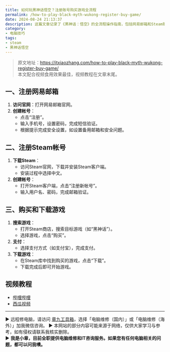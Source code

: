 ```yaml
---
title: 如何玩黑神话悟空？注册账号购买游戏全流程
permalink: /how-to-play-black-myth-wukong-register-buy-game/
date: 2024-08-24 21:13:37
description: 这篇文章记录了《黑神话：悟空》的全流程操作指南，包括网易邮箱和Steam账号的注册、游戏的购买以及下载步骤。用户可以通过本文快速完成相关操作，轻松开始游戏体验。
category:
- 电脑技巧
tags:
- steam
- 黑神话悟空
---
```




> 原文地址：<https://itxiaozhang.com/how-to-play-black-myth-wukong-register-buy-game/>  
> 本文配合视频食用效果最佳，视频教程在文章末尾。  

## 一、注册网易邮箱

1. **访问官网**：打开网易邮箱官网。
2. **创建帐号**：
   - 点击“注册”。
   - 输入手机号，设置密码，完成短信验证。
   - 根据提示完成安全设置，如设置备用邮箱和安全问题。

## 二、注册Steam帐号

1. **下载Steam**：
   - 访问Steam官网，下载并安装Steam客户端。
   - 安装过程中选择中文。
2. **创建帐号**：
   - 打开Steam客户端，点击“注册新帐号”。
   - 输入用户名、密码，完成邮箱验证。

## 三、购买和下载游戏

1. **搜索游戏**：
   - 打开Steam商店，搜索目标游戏（如“黑神话”）。
   - 选择游戏，点击“购买”。
2. **支付**：
   - 选择支付方式（如支付宝），完成支付。
3. **下载游戏**：
   - 在Steam库中找到购买的游戏，点击“下载”。
   - 下载完成后即可开始游戏。

## 视频教程

- [哔哩哔哩](https://www.bilibili.com/video/BV14xWoedEri)
- [西瓜视频](https://www.ixigua.com/7406568444981674547)

---
▶ 远程修电脑，请访问 [章九工具箱](https://zhang9.com/)，选择「电脑维修（国内）」或「电脑维修（海外）」加我微信咨询。 
▶ 本网站的部分内容可能来源于网络，仅供大家学习与参考，如有侵权请联系我核实删除。  
▶ **我是小章，目前全职提供电脑维修和IT咨询服务。如果您有任何电脑相关的问题，都可以问我噢。**  
